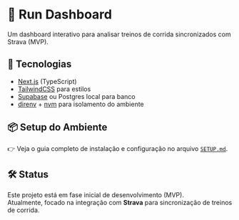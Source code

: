 # 🏃 Run Dashboard

Um dashboard interativo para analisar treinos de corrida sincronizados com Strava (MVP).

## 🚀 Tecnologias
- [Next.js](https://nextjs.org/) (TypeScript)
- [TailwindCSS](https://tailwindcss.com/) para estilos
- [Supabase](https://supabase.com/) ou Postgres local para banco
- [direnv](https://direnv.net/) + [nvm](https://github.com/nvm-sh/nvm) para isolamento do ambiente

## 📦 Setup do Ambiente

👉 Veja o guia completo de instalação e configuração no arquivo [`SETUP.md`](docs/setup.md).


## 🛠️ Status

Este projeto está em fase inicial de desenvolvimento (MVP).  
Atualmente, focado na integração com **Strava** para sincronização de treinos de corrida.
